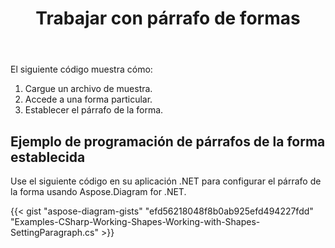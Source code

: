 ﻿---
title: Trabajar con párrafo de formas
type: docs
weight: 40
url: /es/net/working-with-shapes-paragraph/
---
El siguiente código muestra cómo:

1. Cargue un archivo de muestra.
1. Accede a una forma particular.
1. Establecer el párrafo de la forma.
## **Ejemplo de programación de párrafos de la forma establecida**
Use el siguiente código en su aplicación .NET para configurar el párrafo de la forma usando Aspose.Diagram for .NET.

{{< gist "aspose-diagram-gists" "efd56218048f8b0ab925efd494227fdd" "Examples-CSharp-Working-Shapes-Working-with-Shapes-SettingParagraph.cs" >}}